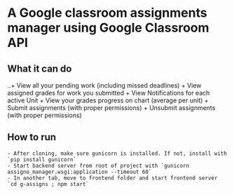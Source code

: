# A Google classroom assignments manager using Google Classroom API

## What it can do
..+ View all your pending work (including missed deadlines)
    + View assigned grades for work you submitted
    + View Notifications for each active Unit
    + View your grades progress on chart (average per unit)
    + Submit assignments (with proper permissions)
    + Unsubmit assignments (with proper permissions)

## How to run
    - After cloning, make sure gunicorn is installed. If not, install with
    `pip install gunicorn`
    - Start backend server from root of project with `gunicorn assigno_manager.wsgi:application --timeout 60`
    - In another tab, move to frontend folder and start frontend server
    `cd g-assigns ; npm start`
